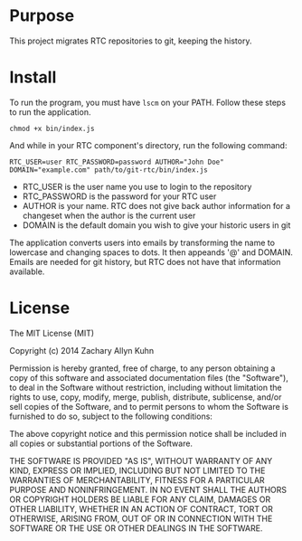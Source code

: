 # Purpose

This project migrates RTC repositories to git, keeping the history.

# Install

To run the program, you must have `lscm` on your PATH.
Follow these steps to run the application.

    chmod +x bin/index.js

And while in your RTC component's directory, run the following command:

    RTC_USER=user RTC_PASSWORD=password AUTHOR="John Doe" DOMAIN="example.com" path/to/git-rtc/bin/index.js

* RTC_USER is the user name you use to login to the repository
* RTC_PASSWORD is the password for your RTC user
* AUTHOR is your name. RTC does not give back author information for a changeset when the author is the current user
* DOMAIN is the default domain you wish to give your historic users in git

The application converts users into emails by transforming the name to lowercase and changing spaces to dots.
It then appeands '@' and DOMAIN.
Emails are needed for git history, but RTC does not have that information available.

# License

The MIT License (MIT)

Copyright (c) 2014 Zachary Allyn Kuhn

Permission is hereby granted, free of charge, to any person obtaining a copy
of this software and associated documentation files (the "Software"), to deal
in the Software without restriction, including without limitation the rights
to use, copy, modify, merge, publish, distribute, sublicense, and/or sell
copies of the Software, and to permit persons to whom the Software is
furnished to do so, subject to the following conditions:

The above copyright notice and this permission notice shall be included in all
copies or substantial portions of the Software.

THE SOFTWARE IS PROVIDED "AS IS", WITHOUT WARRANTY OF ANY KIND, EXPRESS OR
IMPLIED, INCLUDING BUT NOT LIMITED TO THE WARRANTIES OF MERCHANTABILITY,
FITNESS FOR A PARTICULAR PURPOSE AND NONINFRINGEMENT. IN NO EVENT SHALL THE
AUTHORS OR COPYRIGHT HOLDERS BE LIABLE FOR ANY CLAIM, DAMAGES OR OTHER
LIABILITY, WHETHER IN AN ACTION OF CONTRACT, TORT OR OTHERWISE, ARISING FROM,
OUT OF OR IN CONNECTION WITH THE SOFTWARE OR THE USE OR OTHER DEALINGS IN THE
SOFTWARE.
